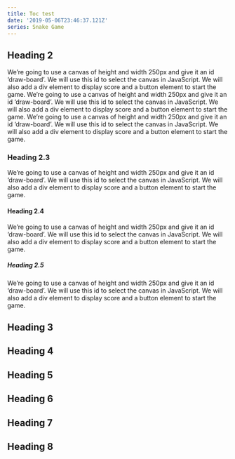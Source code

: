 ```yaml
---
title: Toc test
date: '2019-05-06T23:46:37.121Z'
series: Snake Game
---
```


## Heading 2

We’re going to use a canvas of height and width 250px and give it an id ‘draw-board’. We will use this id to select the canvas in JavaScript. We will also add a div element to display score and a button element to start the game.
We’re going to use a canvas of height and width 250px and give it an id ‘draw-board’. We will use this id to select the canvas in JavaScript. We will also add a div element to display score and a button element to start the game.
We’re going to use a canvas of height and width 250px and give it an id ‘draw-board’. We will use this id to select the canvas in JavaScript. We will also add a div element to display score and a button element to start the game.

### Heading 2.3

We’re going to use a canvas of height and width 250px and give it an id ‘draw-board’. We will use this id to select the canvas in JavaScript. We will also add a div element to display score and a button element to start the game.

#### Heading 2.4

We’re going to use a canvas of height and width 250px and give it an id ‘draw-board’. We will use this id to select the canvas in JavaScript. We will also add a div element to display score and a button element to start the game.

##### Heading 2.5

We’re going to use a canvas of height and width 250px and give it an id ‘draw-board’. We will use this id to select the canvas in JavaScript. We will also add a div element to display score and a button element to start the game.

## Heading 3

## Heading 4

## Heading 5

## Heading 6

## Heading 7

## Heading 8
